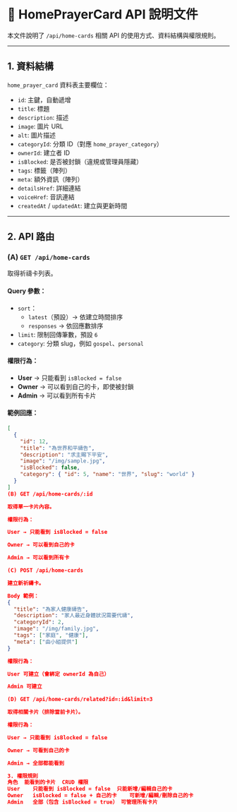 ﻿# 📌 HomePrayerCard API 說明文件

本文件說明了 `/api/home-cards` 相關 API 的使用方式、資料結構與權限規則。

---

## 1. 資料結構

`home_prayer_card` 資料表主要欄位：

- `id`: 主鍵，自動遞增
- `title`: 標題
- `description`: 描述
- `image`: 圖片 URL
- `alt`: 圖片描述
- `categoryId`: 分類 ID（對應 `home_prayer_category`）
- `ownerId`: 建立者 ID
- `isBlocked`: 是否被封鎖（違規或管理員隱藏）
- `tags`: 標籤（陣列）
- `meta`: 額外資訊（陣列）
- `detailsHref`: 詳細連結
- `voiceHref`: 音訊連結
- `createdAt` / `updatedAt`: 建立與更新時間

---

## 2. API 路由

### **(A) `GET /api/home-cards`**
取得祈禱卡列表。

#### Query 參數：
- `sort`：
  - `latest`（預設）→ 依建立時間排序
  - `responses` → 依回應數排序
- `limit`: 限制回傳筆數，預設 `6`
- `category`: 分類 slug，例如 `gospel`、`personal`

#### 權限行為：
- **User** → 只能看到 `isBlocked = false`
- **Owner** → 可以看到自己的卡，即使被封鎖
- **Admin** → 可以看到所有卡片

#### 範例回應：
```json
[
  {
    "id": 12,
    "title": "為世界和平禱告",
    "description": "求主賜下平安",
    "image": "/img/sample.jpg",
    "isBlocked": false,
    "category": { "id": 5, "name": "世界", "slug": "world" }
  }
]
(B) GET /api/home-cards/:id

取得單一卡片內容。

權限行為：

User → 只能看到 isBlocked = false

Owner → 可以看到自己的卡

Admin → 可以看到所有卡

(C) POST /api/home-cards

建立新祈禱卡。

Body 範例：
{
  "title": "為家人健康禱告",
  "description": "家人最近身體狀況需要代禱",
  "categoryId": 2,
  "image": "/img/family.jpg",
  "tags": ["家庭", "健康"],
  "meta": ["由小組提供"]
}

權限行為：

User 可建立（會綁定 ownerId 為自己）

Admin 可建立

(D) GET /api/home-cards/related?id=:id&limit=3

取得相關卡片（排除當前卡片）。

權限行為：

User → 只能看到 isBlocked = false

Owner → 可看到自己的卡

Admin → 全部都能看到

3. 權限規則
角色	能看到的卡片	CRUD 權限
User	只能看到 isBlocked = false	只能新增/編輯自己的卡
Owner	isBlocked = false + 自己的卡	可新增/編輯/刪除自己的卡
Admin	全部（包含 isBlocked = true）	可管理所有卡片